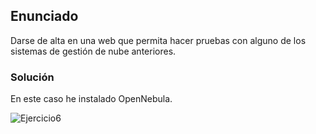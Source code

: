 ## Enunciado

Darse de alta en una web que permita hacer pruebas con alguno de los sistemas de gestión de nube anteriores.

### Solución

En este caso he instalado OpenNebula.

![Ejercicio6](https://github.com/alberturria/Hospital/tree/master/docs/assets/img/ejercicio6.png)
